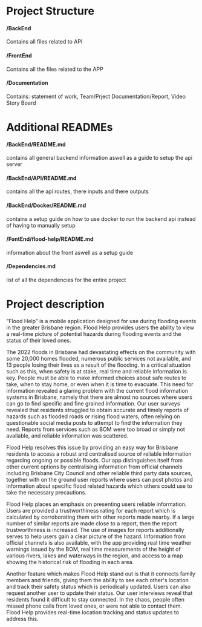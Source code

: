 # Project Structure
#### /BackEnd 
Contains all files related to API <br>
#### /FrontEnd 
Contains all the files related to the APP <br>
#### /Documentation 
Contains: statement of work, Team/Prject Documentation/Report, Video Story Board

# Additional READMEs
#### /BackEnd/README.md
contains all general backend information aswell as a guide to
setup the api server
#### /BackEnd/API/README.md
contains all the api routes, there inputs and there outputs
#### /BackEnd/Docker/README.md
contains a setup guide on how to use docker to run the backend api instead of having to manually setup
#### /FontEnd/flood-help/README.md
information about the front aswell as a setup guide
#### /Dependencies.md
list of all the dependencies for the entire project

# Project description
“Flood Help” is a mobile application designed for use during flooding events in the greater Brisbane region. Flood Help provides users the ability to view a real-time picture of potential hazards during flooding events and the status of their loved ones.

The 2022 floods in Brisbane had devastating effects on the community with some 20,000 homes flooded, numerous public services not available, and 13 people losing their lives as a result of the flooding. In a critical situation such as this, when safety is at stake, real time and reliable information is key. People must be able to make informed choices about safe routes to take, when to stay home, or even when it is time to evacuate. This need for information revealed a glaring problem with the current flood information systems in Brisbane, namely that there are almost no sources where users can go to find specific and fine grained information. Our user surveys revealed that residents struggled to obtain accurate and timely reports of hazards such as flooded roads or rising flood waters, often relying on questionable social media posts to attempt to find the information they need. Reports from services such as BOM were too broad or simply not available, and reliable information was scattered. 

Flood Help resolves this issue by providing an easy way for Brisbane residents to access a robust and centralised source of reliable information regarding ongoing or possible floods. Our app distinguishes itself from other current options by centralising information from official channels including Brisbane City Council and other reliable third party data sources, together with on the ground user reports where users can post photos and information about specific flood related hazards which others could use to take the necessary precautions.

Flood Help places an emphasis on presenting users reliable information. Users are provided a trustworthiness rating for each report which is calculated by corroborating them with other reports made nearby. If a large number of similar reports are made close to a report, then the report trustworthiness is increased. The use of images for reports additionally serves to help users gain a clear picture of the hazard. Information from official channels is also available, with the app providing real time weather warnings issued by the BOM, real time measurements of the height of various rivers, lakes and waterways in the region, and access to a map showing the historical risk of flooding in each area.

Another feature which makes Flood Help stand out is that it connects family members and friends, giving them the ability to see each other's location and track their safety status which is periodically updated. Users can also request another user to update their status. Our user interviews reveal that residents found it difficult to stay connected. In the chaos, people often missed phone calls from loved ones, or were not able to contact them. Flood Help provides real-time location tracking and status updates to address this.

